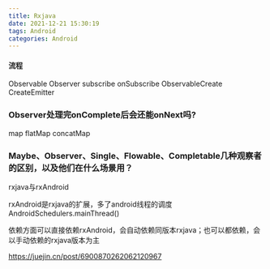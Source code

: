 ```yaml
---
title: Rxjava
date: 2021-12-21 15:30:19
tags: Android
categories: Android
---
```


#### **流程**

Observable Observer subscribe onSubscribe  ObservableCreate  CreateEmitter



### Observer处理完onComplete后会还能onNext吗?



map  flatMap  concatMap	





### Maybe、Observer、Single、Flowable、Completable几种观察者的区别，以及他们在什么场景用？







rxjava与rxAndroid

rxAndroid是rxjava的扩展，多了android线程的调度AndroidSchedulers.mainThread()

依赖方面可以直接依赖rxAndroid，会自动依赖同版本rxjava；也可以都依赖，会以手动依赖的rxjava版本为主



































https://juejin.cn/post/6900870262062120967

